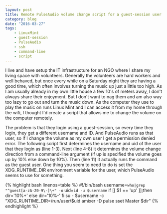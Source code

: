 ```yaml
---
layout: post
title: Remote PulseAudio volume change script for a guest-session user
category: blog
date: "2016-03-27"
tags: 
    - LinuxMint
    - guest-session
    - PulseAudio
    - ssh
    - command-line
    - script
---
```

I live and have setup the IT infrastructure for an NGO where I share my living space with volunteers. Generally the volunteers are hard workers and well behaved, but once every while on a Saturday night they are having a good time, which often involves turning the music up just a little too high. As I am usually already in my own little house a few 10's of meters away, I don't always share their enjoyment. But I don't want to nag them and am also way too lazy to go out and turn the music down. As the computer they use to play the music on runs Linux Mint and I can access it from my home through the wifi, I thought I'd create a script that allows me to change the volume on the computer remotely.

The problem is that they login using a guest-session, so every time they login, they get a different username and ID. And PulseAudio runs as that user, so if I change the volume as my own user I get a permission denied error. The following script first determines the username and uid of the user that they login as (line 1-3). Next (line 4-8) it determines the volume change direction from a command-line argument (if up is specified the volume goes up by 10% else down by 10%).
Then (line 11) it actually runs the command as the guest user. One thing you seem to need to do is set the XDG_RUNTIME_DIR environment variable for the user, which PulseAudio seems to use for something.

{% highlight bash linenos=table %}
#!/bin/bash
username=`who|grep "^guest[a-zA-Z0-9\-]\+" -o`
uid=`id -u $username`
if [[ $1 == 'up' ]];then
    dir='10%+'
else
    dir='10%-'
fi
su - $username -c "XDG_RUNTIME_DIR=/run/user/$uid amixer -D pulse sset Master $dir"
{% endhighlight %}
